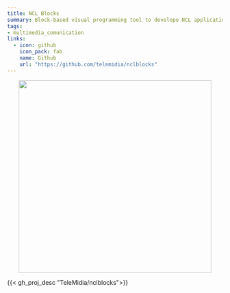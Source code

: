 ```yaml
---
title: NCL Blocks
summary: Block-based visual programming tool to develope NCL applications.
tags:
- multimedia_comunication
links:
  - icon: github
    icon_pack: fab
    name: Github
    url: "https://github.com/telemidia/nclblocks"
---
```


<p align="center">
<img src="https://github.com/telemidia/nclblocks/raw/master/docs/overview1.png" width="450"/>
</p>

{{< gh_proj_desc "TeleMidia/nclblocks">}}